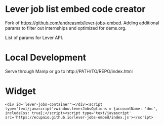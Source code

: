 # Lever job list embed code creator

Fork of https://github.com/andreasmb/lever-jobs-embed. Adding additional params to filter out internships and optimized for dems.org.

List of params for Lever API.

# Local Development
Serve through Mamp or go to http://PATH/TO/REPO/index.html

# Widget
```
<div id='lever-jobs-container'></div><script type='text/javascript'>window.leverJobsOptions = {accountName: 'dnc', includeCss: true};</script><script type='text/javascript' src='https://ecupaio.github.io/lever-jobs-embed/index.js'></script>
```
